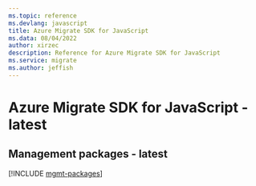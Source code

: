 ```yaml
---
ms.topic: reference
ms.devlang: javascript
title: Azure Migrate SDK for JavaScript
ms.data: 08/04/2022
author: xirzec
description: Reference for Azure Migrate SDK for JavaScript
ms.service: migrate
ms.author: jeffish
---
```

# Azure Migrate SDK for JavaScript - latest

## Management packages - latest
[!INCLUDE [mgmt-packages](migrate-mgmt-index.md)]